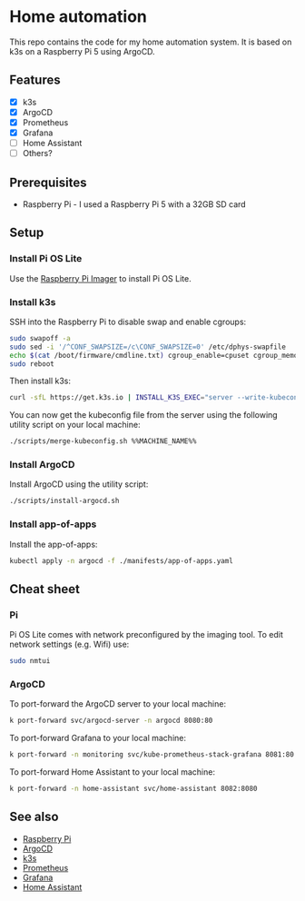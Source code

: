 # Home automation

This repo contains the code for my home automation system. It is based on k3s on a Raspberry Pi 5 using ArgoCD.

## Features

- [x] k3s
- [x] ArgoCD
- [x] Prometheus
- [x] Grafana
- [ ] Home Assistant
- [ ] Others?

## Prerequisites

- Raspberry Pi - I used a Raspberry Pi 5 with a 32GB SD card

## Setup

### Install Pi OS Lite

Use the [Raspberry Pi Imager](https://www.raspberrypi.org/software/) to install Pi OS Lite.

### Install k3s

SSH into the Raspberry Pi to disable swap and enable cgroups:

```bash
sudo swapoff -a
sudo sed -i '/^CONF_SWAPSIZE=/c\CONF_SWAPSIZE=0' /etc/dphys-swapfile
echo $(cat /boot/firmware/cmdline.txt) cgroup_enable=cpuset cgroup_memory=1 cgroup_enable=memory | sudo tee /boot/firmware/cmdline.txt
sudo reboot
```

Then install k3s:

```bash
curl -sfL https://get.k3s.io | INSTALL_K3S_EXEC="server --write-kubeconfig-mode 644" sh -
```

You can now get the kubeconfig file from the server using the following utility script on your local machine:

```bash
./scripts/merge-kubeconfig.sh %%MACHINE_NAME%%
```

### Install ArgoCD

Install ArgoCD using the utility script:

```bash
./scripts/install-argocd.sh
```

### Install app-of-apps

Install the app-of-apps:

```bash
kubectl apply -n argocd -f ./manifests/app-of-apps.yaml
```

## Cheat sheet

### Pi

Pi OS Lite comes with network preconfigured by the imaging tool. To edit network settings (e.g. Wifi) use:

```bash
sudo nmtui
```

### ArgoCD

To port-forward the ArgoCD server to your local machine:

```bash
k port-forward svc/argocd-server -n argocd 8080:80
```

To port-forward Grafana to your local machine:

```bash
k port-forward -n monitoring svc/kube-prometheus-stack-grafana 8081:80
```

To port-forward Home Assistant to your local machine:

```bash
k port-forward -n home-assistant svc/home-assistant 8082:8080
```

## See also

- [Raspberry Pi](https://www.raspberrypi.org/)
- [ArgoCD](https://argoproj.github.io/argo-cd/)
- [k3s](https://k3s.io/)
- [Prometheus](https://prometheus.io/)
- [Grafana](https://grafana.com/)
- [Home Assistant](https://www.home-assistant.io/)
